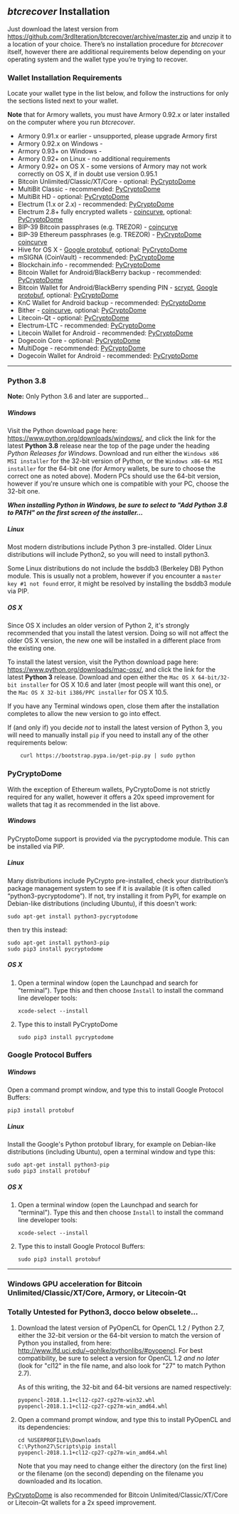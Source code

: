 ## *btcrecover* Installation ##

Just download the latest version from <https://github.com/3rdIteration/btcrecover/archive/master.zip> and unzip it to a location of your choice. There’s no installation procedure for *btcrecover* itself, however there are additional requirements below depending on your operating system and the wallet type you’re trying to recover.

### Wallet Installation Requirements ###

Locate your wallet type in the list below, and follow the instructions for only the sections listed next to your wallet.

**Note** that for Armory wallets, you must have Armory 0.92.x or later installed on the computer where you run *btcrecover*.

 * Armory 0.91.x or earlier - unsupported, please upgrade Armory first
 * Armory 0.92.x on Windows - 
 * Armory 0.93+ on Windows -  
 * Armory 0.92+ on Linux - no additional requirements
 * Armory 0.92+ on OS X - some versions of Armory may not work correctly on OS X, if in doubt use version 0.95.1
 * Bitcoin Unlimited/Classic/XT/Core - optional: [PyCryptoDome](#pycryptodome)
 * MultiBit Classic - recommended: [PyCryptoDome](#pycryptodome)
 * MultiBit HD - optional: [PyCryptoDome](#pycryptodome)
 * Electrum (1.x or 2.x) - recommended: [PyCryptoDome](#pycryptodome)
 * Electrum 2.8+ fully encrypted wallets - [coincurve](Seedrecover_Quick_Start_Guide.md#installation), optional: [PyCryptoDome](#pycryptodome)
 * BIP-39 Bitcoin passphrases (e.g. TREZOR) - [coincurve](Seedrecover_Quick_Start_Guide.md#installation)
 * BIP-39 Ethereum passphrases (e.g. TREZOR) - [PyCryptoDome](#pycryptodome) [coincurve](Seedrecover_Quick_Start_Guide.md#installation)
 * Hive for OS X - [Google protobuf](#google-protocol-buffers), optional: [PyCryptoDome](#pycryptodome)
 * mSIGNA (CoinVault) - recommended: [PyCryptoDome](#pycryptodome)
 * Blockchain.info - recommended: [PyCryptoDome](#pycryptodome)
 * Bitcoin Wallet for Android/BlackBerry backup - recommended: [PyCryptoDome](#pycryptodome)
 * Bitcoin Wallet for Android/BlackBerry spending PIN - [scrypt](#scrypt), [Google protobuf](#google-protocol-buffers), optional: [PyCryptoDome](#pycryptodome)
 * KnC Wallet for Android backup - recommended: [PyCryptoDome](#pycryptodome)
 * Bither - [coincurve](Seedrecover_Quick_Start_Guide.md#installation), optional: [PyCryptoDome](#pycryptodome)
 * Litecoin-Qt -  optional: [PyCryptoDome](#pycryptodome)
 * Electrum-LTC - recommended: [PyCryptoDome](#pycryptodome)
 * Litecoin Wallet for Android - recommended: [PyCryptoDome](#pycryptodome)
 * Dogecoin Core -  optional: [PyCryptoDome](#pycryptodome)
 * MultiDoge - recommended: [PyCryptoDome](#pycryptodome)
 * Dogecoin Wallet for Android - recommended: [PyCryptoDome](#pycryptodome)


----------


### Python 3.8 ###

**Note:** Only Python 3.6 and later are supported...

##### Windows #####

Visit the Python download page here: <https://www.python.org/downloads/windows/>, and click the link for the latest **Python 3.8** release near the top of the page under the heading *Python Releases for Windows*. Download and run either the `Windows x86 MSI installer` for the 32-bit version of Python, or the `Windows x86-64 MSI installer` for the 64-bit one (for Armory wallets, be sure to choose the correct one as noted above). Modern PCs should use the 64-bit version, however if you're unsure which one is compatible with your PC, choose the 32-bit one.

_**When installing Python in Windows, be sure to select to "Add Python 3.8 to PATH" on the first screen of the installer...**_

##### Linux #####

Most modern distributions include Python 3 pre-installed. Older Linux distributions will include Python2, so you will need to install python3.

Some Linux distributions do not include the bsddb3 (Berkeley DB) Python module. This is usually not a problem, however if you encounter a `master key #1 not found` error, it might be resolved by installing the bsddb3 module via PIP.

##### OS X #####

Since OS X includes an older version of Python 2, it's strongly recommended that you install the latest version. Doing so will not affect the older OS X version, the new one will be installed in a different place from the existing one.

To install the latest version, visit the Python download page here: <https://www.python.org/downloads/mac-osx/>, and click the link for the latest **Python 3** release. Download and open either the `Mac OS X 64-bit/32-bit installer` for OS X 10.6 and later (most people will want this one), or the `Mac OS X 32-bit i386/PPC installer` for OS X 10.5.

If you have any Terminal windows open, close them after the installation completes to allow the new version to go into effect.

If (and only if) you decide *not* to install the latest version of Python 3, you will need to manually install `pip` if you need to install any of the other requirements below:

        curl https://bootstrap.pypa.io/get-pip.py | sudo python


### PyCryptoDome ###

With the exception of Ethereum wallets, PyCryptoDome is not strictly required for any wallet, however it offers a 20x speed improvement for wallets that tag it as recommended in the list above.

##### Windows #####

PyCryptoDome support is provided via the pycryptodome module. This can be installed via PIP.

##### Linux #####

Many distributions include PyCrypto pre-installed, check your distribution’s package management system to see if it is available (it is often called “python3-pycryptodome”). If not, try installing it from PyPI, for example on Debian-like distributions (including Ubuntu), if this doesn't work:

    sudo apt-get install python3-pycryptodome

then try this instead:

    sudo apt-get install python3-pip
    sudo pip3 install pycryptodome

##### OS X #####

 1. Open a terminal window (open the Launchpad and search for "terminal"). Type this and then choose `Install` to install the command line developer tools:

        xcode-select --install

 2. Type this to install PyCryptoDome

        sudo pip3 install pycryptodome


### Google Protocol Buffers ###

##### Windows #####

Open a command prompt window, and type this to install Google Protocol Buffers:

    pip3 install protobuf

##### Linux #####

Install the Google's Python protobuf library, for example on Debian-like distributions (including Ubuntu), open a terminal window and type this:

    sudo apt-get install python3-pip
    sudo pip3 install protobuf

##### OS X #####

 1. Open a terminal window (open the Launchpad and search for "terminal"). Type this and then choose `Install` to install the command line developer tools:

        xcode-select --install

 2. Type this to install Google Protocol Buffers:

        sudo pip3 install protobuf

----------


### Windows GPU acceleration for Bitcoin Unlimited/Classic/XT/Core, Armory, or Litecoin-Qt ### 

### Totally Untested for Python3, docco below obselete...

 1. Download the latest version of PyOpenCL for OpenCL 1.2 / Python 2.7, either the 32-bit version or the 64-bit version to match the version of Python you installed, from here: <http://www.lfd.uci.edu/~gohlke/pythonlibs/#pyopencl>. For best compatibility, be sure to select a version for OpenCL 1.2 *and no later* (look for "cl12" in the file name, and also look for "27" to match Python 2.7).

    As of this writing, the 32-bit and 64-bit versions are named respectively:

        pyopencl‑2018.1.1+cl12‑cp27‑cp27m‑win32.whl
        pyopencl‑2018.1.1+cl12‑cp27‑cp27m‑win_amd64.whl

 2. Open a command prompt window, and type this to install PyOpenCL and its dependencies:

        cd %USERPROFILE%\Downloads
        C:\Python27\Scripts\pip install pyopencl‑2018.1.1+cl12‑cp27‑cp27m‑win_amd64.whl

    Note that you may need to change either the directory (on the first line) or the filename (on the second) depending on the filename you downloaded and its location.

[PyCryptoDome](#pycryptodome) is also recommended for Bitcoin Unlimited/Classic/XT/Core or Litecoin-Qt wallets for a 2x speed improvement.

